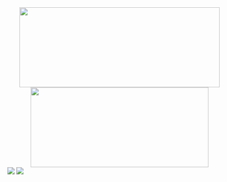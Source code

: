 <div align="center" justify="center">
  <a href="https://github.com/jhonataplt">
  <img height="180em" width="450" src="https://github-readme-stats.vercel.app/api?username=jhonataplt&show_icons=true&theme=github_dark&include_all_commits=true&count_private=true"/>
  <img height="180em" width="400" src="https://github-readme-stats.vercel.app/api/top-langs/?username=jhonataplt&layout=compact&langs_count=7&theme=github_dark"/>
</div>
<div justify = "center"> 
  <a href = "mailto:jhonata.demuner@gmail.com"><img src="https://img.shields.io/badge/-Gmail-%23333?style=for-the-badge&logo=gmail&logoColor=white" target="_blank"></a>
  <a href="https://www.linkedin.com/in/jhonata-polito-84a149224/" target="_blank"><img src="https://img.shields.io/badge/-LinkedIn-%230077B5?style=for-the-badge&logo=linkedin&logoColor=white" target="_blank"></a> 
</div>
